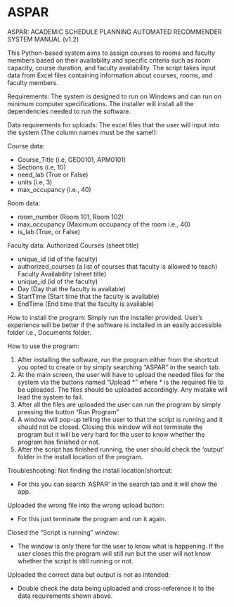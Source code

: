# ASPAR
ASPAR: ACADEMIC SCHEDULE PLANNING AUTOMATED RECOMMENDER SYSTEM MANUAL (v1.2)

This Python-based system aims to assign courses to rooms and faculty members based on their availability and specific criteria such as room capacity, course duration, and faculty availability. The script takes input data from Excel files containing information about courses, rooms, and faculty members.

Requirements:
The system is designed to run on Windows and can run on minimum computer specifications. The installer will install all the dependencies needed to run the software.


Data requirements for uploads:
The excel files that the user will input into the system (The column names must be the same!):

Course data:
- Course_Title (i.e, GED0101, APM0101)
- Sections (i.e, 10)
- need_lab (True or False)
- units (i.e, 3)
- max_occupancy (i.e., 40)

Room data:
- room_number (Room 101, Room 102)
- max_occupancy (Maximum occupancy of the room i.e., 40)
- is_lab (True, or False)

Faculty data:
Authorized Courses (sheet title)
- unique_id (id of the faculty)
- authorized_courses (a list of courses that faculty is allowed to teach)
Faculty Availability (sheet title)
- unique_id (id of the faculty)
- Day (Day that the faculty is available)
- StartTime (Start time that the faculty is available)
- EndTime (End time that the faculty is available)

How to install the program:
Simply run the installer provided. User’s experience will be better if the software is installed in an easily accessible folder i.e., Documents folder. 

How to use the program:

1. After installing the software, run the program either from the shortcut you opted to create or by simply searching “ASPAR” in the search tab.
2. At the main screen, the user will have to upload the needed files for the system via the buttons named “Upload *” where * is the required file to be uploaded. The files should be uploaded accordingly. Any mistake will lead the system to fail. 
3. After all the files are uploaded the user can run the program by simply pressing the button “Run Program”
4. A window will pop-up telling the user to that the script is running and it should not be closed. Closing this window will not terminate the program but it will be very hard for the user to know whether the program has finished or not. 
5. After the script has finished running, the user should check the ‘output’ folder in the install location of the program. 

Troubleshooting:
Not finding the install location/shortcut: 
- For this you can search ‘ASPAR’ in the search tab and it will show the app.

Uploaded the wrong file into the wrong upload button:
- For this just terminate the program and run it again. 

Closed the “Script is running” window:
- The window is only there for the user to know what is happening. If the user closes this the program will still run but the user will not know whether the script is still running or not.

Uploaded the correct data but output is not as intended:
- Double check the data being uploaded and cross-reference it to the data requirements shown above.
